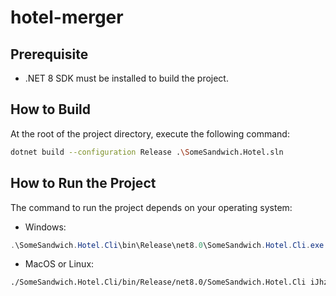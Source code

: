 # hotel-merger

## Prerequisite

- .NET 8 SDK must be installed to build the project.

## How to Build

At the root of the project directory, execute the following command:
```bash
dotnet build --configuration Release .\SomeSandwich.Hotel.sln
```

## How to Run the Project

The command to run the project depends on your operating system:
- Windows:
```powershell
.\SomeSandwich.Hotel.Cli\bin\Release\net8.0\SomeSandwich.Hotel.Cli.exe iJhz,SjyX,f8c9 5432,5432,1122
```
- MacOS or Linux:
```bash
./SomeSandwich.Hotel.Cli/bin/Release/net8.0/SomeSandwich.Hotel.Cli iJhz,SjyX,f8c9 5432,5432,1122
```
